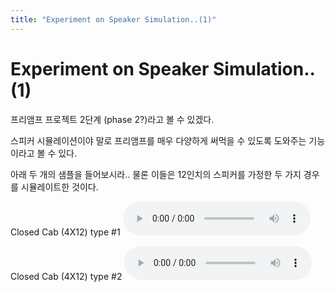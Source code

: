 ```yaml
---
title: "Experiment on Speaker Simulation..(1)"
---
```

# Experiment on Speaker Simulation..(1)

프리앰프 프로젝트 2단계 (phase 2?)라고 볼 수 있겠다.

스피커 시뮬레이션이야 말로 프리앰프를 매우 다양하게 써먹을 수 있도록 도와주는 기능이라고 볼 수 있다.

아래 두 개의 샘플을 들어보시라.. 물론 이들은 12인치의 스피커를 가정한 두 가지 경우를 시뮬레이트한 것이다.

Closed Cab (4X12) type #1
<audio src="/assets/images/01a15ced8dd4fe3bd86d724bfa56df54.mp3" controls preload></audio>

Closed Cab (4X12) type #2
<audio src="/assets/images/f7ec12e9bf6d0beeb85fbc4bb3f98382.mp3" controls preload></audio>



